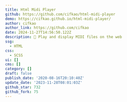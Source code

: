 ```yaml
---
title: Html Midi Player
github: https://github.com/cifkao/html-midi-player
demo: https://cifkao.github.io/html-midi-player/
author: cifkao
author_link: https://github.com/cifkao
date: 2024-11-27T14:56:50.122Z
description: 🎹 Play and display MIDI files on the web
ssg:
  - HTML
css:
  - SCSS
ui: []
cms: []
category: []
draft: false
publish_date: '2020-08-16T20:10:40Z'
update_date: '2023-11-28T08:01:03Z'
github_star: 732
github_fork: 75
---
```

